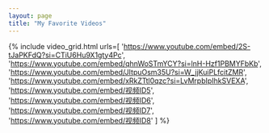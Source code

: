 ```yaml
---
layout: page
title: "My Favorite Videos"
---
```


{% include video_grid.html urls=[
    'https://www.youtube.com/embed/2S-tJaPKFdQ?si=CTiU6Hu9X1gty4Pc',
    'https://www.youtube.com/embed/qhnWoSTmYCY?si=lnH-Hzf1PBMYFbKb',
    'https://www.youtube.com/embed/JItpuOsm35U?si=W_jjKuiPLfcitZMR',
    'https://www.youtube.com/embed/xRkZTtl0qzc?si=LvMrpbIpIhkSVEXA',
    'https://www.youtube.com/embed/视频ID5',
    'https://www.youtube.com/embed/视频ID6',
    'https://www.youtube.com/embed/视频ID7',
    'https://www.youtube.com/embed/视频ID8'
] %}
